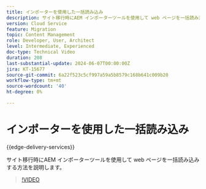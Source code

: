 ```yaml
---
title: インポーターを使用した一括読み込み
description: サイト移行時にAEM インポーターツールを使用して web ページを一括読み込みする方法を説明します。
version: Cloud Service
feature: Migration
topic: Content Management
role: Developer, User, Architect
level: Intermediate, Experienced
doc-type: Technical Video
duration: 208
last-substantial-update: 2024-06-07T00:00:00Z
jira: KT-15677
source-git-commit: 6a22f523c5cf997a59a5b8579c168b641c009b20
workflow-type: tm+mt
source-wordcount: '40'
ht-degree: 0%

---
```



# インポーターを使用した一括読み込み

{{edge-delivery-services}}

サイト移行時にAEM インポーターツールを使用して web ページを一括読み込みする方法を説明します。

>[!VIDEO](https://video.tv.adobe.com/v/3429597/?learn=on)
